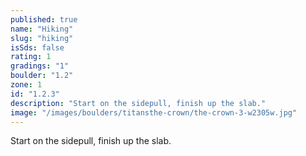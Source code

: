 ```yaml
---
published: true
name: "Hiking"
slug: "hiking"
isSds: false
rating: 1
gradings: "1"
boulder: "1.2"
zone: 1
id: "1.2.3"
description: "Start on the sidepull, finish up the slab."
image: "/images/boulders/titansthe-crown/the-crown-3-w2305w.jpg"
---
```


Start on the sidepull, finish up the slab.
